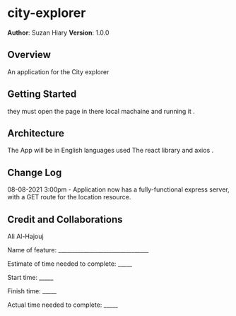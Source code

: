 # city-explorer

**Author**: Suzan Hiary
**Version**: 1.0.0 

## Overview
An application for the City explorer 

## Getting Started
they must open the page in there local machaine and running it .

## Architecture
The App will be in English languages used The react library and axios .

## Change Log
08-08-2021 3:00pm - Application now has a fully-functional express server, with a GET route for the location resource. 


## Credit and Collaborations
Ali Al-Hajouj



Name of feature: ________________________________

Estimate of time needed to complete: _____

Start time: _____

Finish time: _____

Actual time needed to complete: _____